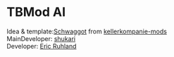 # TBMod AI

Idea & template:[Schwaggot](https://github.com/Schwaggot) from [kellerkompanie-mods](https://github.com/Schwaggot/kellerkompanie-mods/tree/master/addons/ai)\
MainDeveloper:  [shukari](https://github.com/shukari)\
Developer:      [Eric Ruhland](https://github.com/Er1807)
